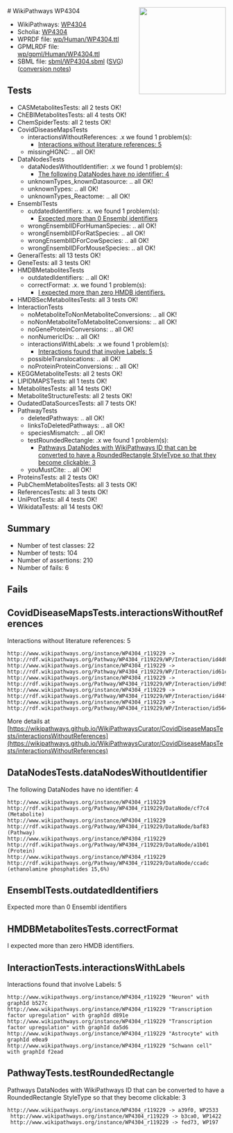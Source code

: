 <img style="float: right; width: 200px" src="../logo.png" />
# WikiPathways WP4304

* WikiPathways: [WP4304](https://identifiers.org/wikipathways:WP4304)
* Scholia: [WP4304](https://scholia.toolforge.org/wikipathways/WP4304)
* WPRDF file: [wp/Human/WP4304.ttl](../wp/Human/WP4304.ttl)
* GPMLRDF file: [wp/gpml/Human/WP4304.ttl](../wp/gpml/Human/WP4304.ttl)
* SBML file: [sbml/WP4304.sbml](../sbml/WP4304.sbml) ([SVG](../sbml/WP4304.svg)) ([conversion notes](../sbml/WP4304.txt))

## Tests
* CASMetabolitesTests: all 2 tests OK!
* ChEBIMetabolitesTests: all 4 tests OK!
* ChemSpiderTests: all 2 tests OK!
* CovidDiseaseMapsTests
    * interactionsWithoutReferences: .x we found 1 problem(s):
        * [Interactions without literature references: 5](#2e295933)
    * missingHGNC: .. all OK!
* DataNodesTests
    * dataNodesWithoutIdentifier: .x we found 1 problem(s):
        * [The following DataNodes have no identifier: 4](#d2d32fa3)
    * unknownTypes_knownDatasource: .. all OK!
    * unknownTypes: .. all OK!
    * unknownTypes_Reactome: .. all OK!
* EnsemblTests
    * outdatedIdentifiers: .x. we found 1 problem(s):
        * [Expected more than 0 Ensembl identifiers](#f44398b7)
    * wrongEnsemblIDForHumanSpecies: .. all OK!
    * wrongEnsemblIDForRatSpecies: .. all OK!
    * wrongEnsemblIDForCowSpecies: .. all OK!
    * wrongEnsemblIDForMouseSpecies: .. all OK!
* GeneralTests: all 13 tests OK!
* GeneTests: all 3 tests OK!
* HMDBMetabolitesTests
    * outdatedIdentifiers: .. all OK!
    * correctFormat: .x. we found 1 problem(s):
        * [I expected more than zero HMDB identifiers.](#ad154c1e)
* HMDBSecMetabolitesTests: all 3 tests OK!
* InteractionTests
    * noMetaboliteToNonMetaboliteConversions: .. all OK!
    * noNonMetaboliteToMetaboliteConversions: .. all OK!
    * noGeneProteinConversions: .. all OK!
    * nonNumericIDs: .. all OK!
    * interactionsWithLabels: .x we found 1 problem(s):
        * [Interactions found that involve Labels: 5](#630d267c)
    * possibleTranslocations: .. all OK!
    * noProteinProteinConversions: .. all OK!
* KEGGMetaboliteTests: all 2 tests OK!
* LIPIDMAPSTests: all 1 tests OK!
* MetabolitesTests: all 14 tests OK!
* MetaboliteStructureTests: all 2 tests OK!
* OudatedDataSourcesTests: all 7 tests OK!
* PathwayTests
    * deletedPathways: .. all OK!
    * linksToDeletedPathways: .. all OK!
    * speciesMismatch: .. all OK!
    * testRoundedRectangle: .x we found 1 problem(s):
        * [Pathways DataNodes with WikiPathways ID that can be converted to have a RoundedRectangle StyleType so that they become clickable: 3](#9fbad3cd)
    * youMustCite: .. all OK!
* ProteinsTests: all 2 tests OK!
* PubChemMetabolitesTests: all 3 tests OK!
* ReferencesTests: all 3 tests OK!
* UniProtTests: all 4 tests OK!
* WikidataTests: all 14 tests OK!


## Summary

* Number of test classes: 22
* Number of tests: 104
* Number of assertions: 210
* Number of fails: 6

## Fails

<a name="2e295933" />

## CovidDiseaseMapsTests.interactionsWithoutReferences

Interactions without literature references: 5
```
http://www.wikipathways.org/instance/WP4304_r119229 -> http://rdf.wikipathways.org/Pathway/WP4304_r119229/WP/Interaction/id4d0c235e
http://www.wikipathways.org/instance/WP4304_r119229 -> http://rdf.wikipathways.org/Pathway/WP4304_r119229/WP/Interaction/id61c414f5
http://www.wikipathways.org/instance/WP4304_r119229 -> http://rdf.wikipathways.org/Pathway/WP4304_r119229/WP/Interaction/id9d5e1de4
http://www.wikipathways.org/instance/WP4304_r119229 -> http://rdf.wikipathways.org/Pathway/WP4304_r119229/WP/Interaction/id44f95ddb
http://www.wikipathways.org/instance/WP4304_r119229 -> http://rdf.wikipathways.org/Pathway/WP4304_r119229/WP/Interaction/id5647ab63
```

More details at [https://wikipathways.github.io/WikiPathwaysCurator/CovidDiseaseMapsTests/interactionsWithoutReferences](https://wikipathways.github.io/WikiPathwaysCurator/CovidDiseaseMapsTests/interactionsWithoutReferences)

<a name="d2d32fa3" />

## DataNodesTests.dataNodesWithoutIdentifier

The following DataNodes have no identifier: 4
```
http://www.wikipathways.org/instance/WP4304_r119229 http://rdf.wikipathways.org/Pathway/WP4304_r119229/DataNode/cf7c4 (Metabolite)
http://www.wikipathways.org/instance/WP4304_r119229 http://rdf.wikipathways.org/Pathway/WP4304_r119229/DataNode/baf83 (Pathway)
http://www.wikipathways.org/instance/WP4304_r119229 http://rdf.wikipathways.org/Pathway/WP4304_r119229/DataNode/a1b01 (Protein)
http://www.wikipathways.org/instance/WP4304_r119229 http://rdf.wikipathways.org/Pathway/WP4304_r119229/DataNode/ccadc (ethanolamine phosphatides 15,6%)
```

<a name="f44398b7" />

## EnsemblTests.outdatedIdentifiers

Expected more than 0 Ensembl identifiers
<a name="ad154c1e" />

## HMDBMetabolitesTests.correctFormat

I expected more than zero HMDB identifiers.
<a name="630d267c" />

## InteractionTests.interactionsWithLabels

Interactions found that involve Labels: 5
```
http://www.wikipathways.org/instance/WP4304_r119229 "Neuron" with graphId b527c
http://www.wikipathways.org/instance/WP4304_r119229 "Transcription factor upregulation" with graphId d891e
http://www.wikipathways.org/instance/WP4304_r119229 "Transcription factor upregulation" with graphId da5d6
http://www.wikipathways.org/instance/WP4304_r119229 "Astrocyte" with graphId e0ea9
http://www.wikipathways.org/instance/WP4304_r119229 "Schwann cell" with graphId f2ead
```

<a name="9fbad3cd" />

## PathwayTests.testRoundedRectangle

Pathways DataNodes with WikiPathways ID that can be converted to have a RoundedRectangle StyleType so that they become clickable: 3
```
http://www.wikipathways.org/instance/WP4304_r119229 -> a39f0, WP2533
 http://www.wikipathways.org/instance/WP4304_r119229 -> b3ca0, WP1422
 http://www.wikipathways.org/instance/WP4304_r119229 -> fed73, WP197
 ```

